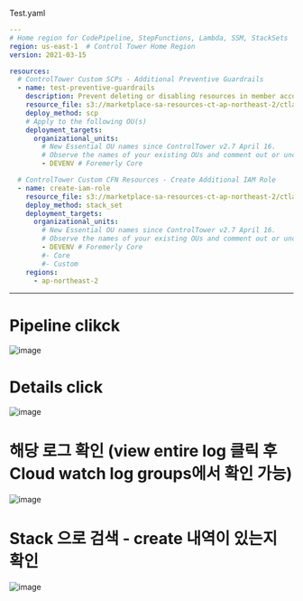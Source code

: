 Test.yaml
```yaml
---
# Home region for CodePipeline, StepFunctions, Lambda, SSM, StackSets
region: us-east-1  # Control Tower Home Region
version: 2021-03-15

resources:
  # ControlTower Custom SCPs - Additional Preventive Guardrails
  - name: test-preventive-guardrails
    description: Prevent deleting or disabling resources in member accounts
    resource_file: s3://marketplace-sa-resources-ct-ap-northeast-2/ctlabs/preventive-guardrails.json
    deploy_method: scp
    # Apply to the following OU(s)
    deployment_targets:
      organizational_units:
        # New Essential OU names since ControlTower v2.7 April 16.
        # Observe the names of your existing OUs and comment out or uncomment below to match yours.
        - DEVENV # Foremerly Core

  # ControlTower Custom CFN Resources - Create Additional IAM Role
  - name: create-iam-role
    resource_file: s3://marketplace-sa-resources-ct-ap-northeast-2/ctlabs/describe-regions-iam-role.template
    deploy_method: stack_set
    deployment_targets:
      organizational_units:
        # New Essential OU names since ControlTower v2.7 April 16.
        # Observe the names of your existing OUs and comment out or uncomment these to match yours.
        - DEVENV # Foremerly Core
        #- Core
        #- Custom
    regions:
      - ap-northeast-2
```

***

# Pipeline clikck   

![image](https://user-images.githubusercontent.com/42329161/157059018-2e9d8f1d-909d-4ea7-8d12-bf0b5ca90d15.png)

# Details click   

![image](https://user-images.githubusercontent.com/42329161/157059218-45a7cc25-e5a2-44d8-8f3c-8a27f3aa875a.png)

# 해당 로그 확인 (view entire log 클릭 후 Cloud watch log groups에서 확인 가능)   

![image](https://user-images.githubusercontent.com/42329161/157059317-ba513843-0235-49a0-9325-7b396f761c77.png)

# Stack 으로 검색 - create 내역이 있는지 확인   

![image](https://user-images.githubusercontent.com/42329161/157060265-aa73d6f0-bc51-4f9e-83f5-3acee40e37b8.png)
